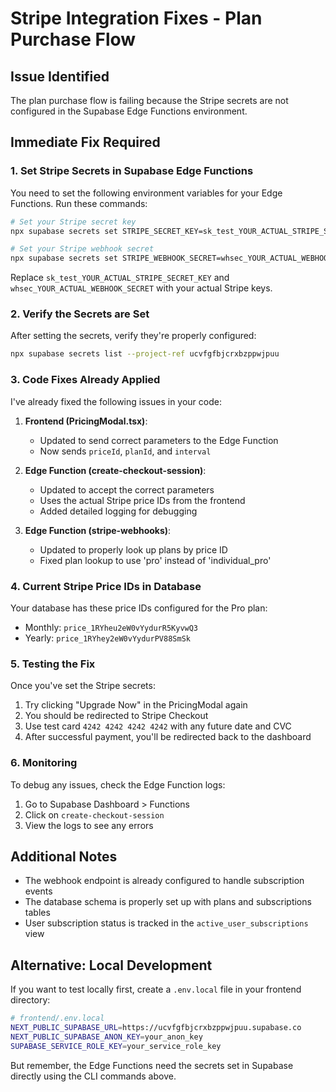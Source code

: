 # Stripe Integration Fixes - Plan Purchase Flow

## Issue Identified
The plan purchase flow is failing because the Stripe secrets are not configured in the Supabase Edge Functions environment.

## Immediate Fix Required

### 1. Set Stripe Secrets in Supabase Edge Functions

You need to set the following environment variables for your Edge Functions. Run these commands:

```bash
# Set your Stripe secret key
npx supabase secrets set STRIPE_SECRET_KEY=sk_test_YOUR_ACTUAL_STRIPE_SECRET_KEY --project-ref ucvfgfbjcrxbzppwjpuu

# Set your Stripe webhook secret
npx supabase secrets set STRIPE_WEBHOOK_SECRET=whsec_YOUR_ACTUAL_WEBHOOK_SECRET --project-ref ucvfgfbjcrxbzppwjpuu
```

Replace `sk_test_YOUR_ACTUAL_STRIPE_SECRET_KEY` and `whsec_YOUR_ACTUAL_WEBHOOK_SECRET` with your actual Stripe keys.

### 2. Verify the Secrets are Set

After setting the secrets, verify they're properly configured:

```bash
npx supabase secrets list --project-ref ucvfgfbjcrxbzppwjpuu
```

### 3. Code Fixes Already Applied

I've already fixed the following issues in your code:

1. **Frontend (PricingModal.tsx)**:
   - Updated to send correct parameters to the Edge Function
   - Now sends `priceId`, `planId`, and `interval`

2. **Edge Function (create-checkout-session)**:
   - Updated to accept the correct parameters
   - Uses the actual Stripe price IDs from the frontend
   - Added detailed logging for debugging

3. **Edge Function (stripe-webhooks)**:
   - Updated to properly look up plans by price ID
   - Fixed plan lookup to use 'pro' instead of 'individual_pro'

### 4. Current Stripe Price IDs in Database

Your database has these price IDs configured for the Pro plan:
- Monthly: `price_1RYheu2eW0vYydurR5KyvwQ3`
- Yearly: `price_1RYhey2eW0vYydurPV88SmSk`

### 5. Testing the Fix

Once you've set the Stripe secrets:

1. Try clicking "Upgrade Now" in the PricingModal again
2. You should be redirected to Stripe Checkout
3. Use test card `4242 4242 4242 4242` with any future date and CVC
4. After successful payment, you'll be redirected back to the dashboard

### 6. Monitoring

To debug any issues, check the Edge Function logs:
1. Go to Supabase Dashboard > Functions
2. Click on `create-checkout-session` 
3. View the logs to see any errors

## Additional Notes

- The webhook endpoint is already configured to handle subscription events
- The database schema is properly set up with plans and subscriptions tables
- User subscription status is tracked in the `active_user_subscriptions` view

## Alternative: Local Development

If you want to test locally first, create a `.env.local` file in your frontend directory:

```bash
# frontend/.env.local
NEXT_PUBLIC_SUPABASE_URL=https://ucvfgfbjcrxbzppwjpuu.supabase.co
NEXT_PUBLIC_SUPABASE_ANON_KEY=your_anon_key
SUPABASE_SERVICE_ROLE_KEY=your_service_role_key
```

But remember, the Edge Functions need the secrets set in Supabase directly using the CLI commands above.
